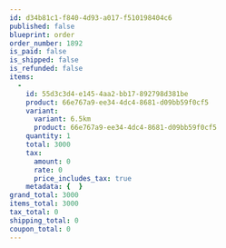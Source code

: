 ```yaml
---
id: d34b81c1-f840-4d93-a017-f510198404c6
published: false
blueprint: order
order_number: 1892
is_paid: false
is_shipped: false
is_refunded: false
items:
  -
    id: 55d3c3d4-e145-4aa2-bb17-892798d381be
    product: 66e767a9-ee34-4dc4-8681-d09bb59f0cf5
    variant:
      variant: 6.5km
      product: 66e767a9-ee34-4dc4-8681-d09bb59f0cf5
    quantity: 1
    total: 3000
    tax:
      amount: 0
      rate: 0
      price_includes_tax: true
    metadata: {  }
grand_total: 3000
items_total: 3000
tax_total: 0
shipping_total: 0
coupon_total: 0
---
```

